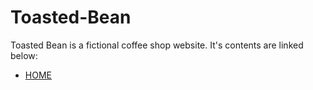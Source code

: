 # Toasted-Bean

Toasted Bean is a fictional coffee shop website. It's contents are linked below:

* [HOME](TheToastedBean/build/home.html)
